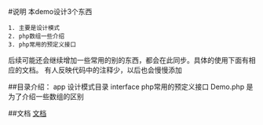 
#说明
   本demo设计3个东西
   
    1. 主要是设计模式
    2. php数组一些介绍
    3. php常用的预定义接口
    
   后续可能还会继续增加一些常用的别的东西，都会在此同步。具体的使用下面有相应的文档。
   有人反映代码中的注释少，以后也会慢慢添加

##目录介绍：
   app 设计模式目录
   interface  php常用的预定义接口
   Demo.php 是为了介绍一些数组的区别
    
    
##文档
[文档](https://lengthuo.github.io/)

